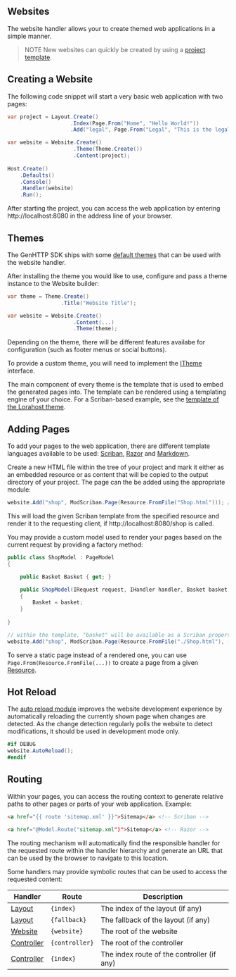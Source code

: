 ﻿## Websites

The website handler allows your to create themed web applications in a simple manner.

> <span class="note">NOTE</span> New websites can quickly be created by using a [project template](./templates).

## Creating a Website

The following code snippet will start a very basic web application with two pages:

```csharp
var project = Layout.Create()
                    .Index(Page.From("Home", "Hello World!"))
                    .Add("legal", Page.From("Legal", "This is the legal page"));

var website = Website.Create()
                     .Theme(Theme.Create())
                     .Content(project);
                        
Host.Create()
    .Defaults()
    .Console()
    .Handler(website)
    .Run();
```

 After starting the project, you can access the web application by entering http://localhost:8080
in the address line of your browser.

## Themes

The GenHTTP SDK ships with some [default themes](https://github.com/Kaliumhexacyanoferrat/GenHTTP.Themes) 
that can be used with the website handler.

After installing the theme you would like to use, configure and pass a theme instance to the Website builder:

```csharp
var theme = Theme.Create()
                 .Title("Website Title");

var website = Website.Create()
                     .Content(...)
                     .Theme(theme);
```

Depending on the theme, there will be different features availabe for configuration (such as footer menus or social buttons).

To provide a custom theme, you will need to implement the
[ITheme](https://github.com/Kaliumhexacyanoferrat/GenHTTP/blob/master/API/Content/Websites/ITheme.cs) interface.

The main component of every theme is the template that is used to embed the generated pages into. The template can be rendered
using a templating engine of your choice. For a Scriban-based example, see the
[template of the Lorahost theme](https://github.com/Kaliumhexacyanoferrat/GenHTTP.Themes/blob/master/Lorahost/Template.html).

## Adding Pages

To add your pages to the web application, there are different template languages available
to be used: [Scriban](https://www.nuget.org/packages/GenHTTP.Modules.Scriban/),
[Razor](https://www.nuget.org/packages/GenHTTP.Modules.Razor/) and [Markdown](https://www.nuget.org/packages/GenHTTP.Modules.Markdown/).

Create a new HTML file within the tree of your project and mark it either as an embedded resource
or as content that will be copied to the output directory of your project. The page can the be
added using the appropriate module:

```csharp
website.Add("shop", ModScriban.Page(Resource.FromFile("Shop.html"))); // or ModRazor, ModMarkdown
```

This will load the given Scriban template from the specified resource and render it to the
requesting client, if http://localhost:8080/shop is called.

You may provide a custom model used to render your pages based on the current request
by providing a factory method:

```csharp
public class ShopModel : PageModel
{

    public Basket Basket { get; }

    public ShopModel(IRequest request, IHandler handler, Basket basket) : base(request, handler)
    {
        Basket = basket;
    }
                        
}

// within the template, "basket" will be available as a Scriban property 
website.Add("shop", ModScriban.Page(Resource.FromFile("./Shop.html"), (request, handler) => new ShopModel(request, handler, LoadBasket())));
```

To serve a static page instead of a rendered one, you can use `Page.From(Resource.FromFile(...))` to
create a page from a given [Resource](./resources).

## Hot Reload

The [auto reload module](https://www.nuget.org/packages/GenHTTP.Modules.AutoReload/) improves 
the website development experience by automatically reloading the currently shown page when 
changes are detected. As the change detection regularly polls the website to detect modifications,
it should be used in development mode only.

```csharp
#if DEBUG
website.AutoReload();
#endif
```

## Routing

Within your pages, you can access the routing context to generate relative paths
to other pages or parts of your web application. Example:

```html
<a href="{{ route 'sitemap.xml' }}">Sitemap</a> <!-- Scriban -->
```

```html
<a href="@Model.Route("sitemap.xml")">Sitemap</a> <!-- Razor -->
```

 The routing mechanism will automatically find the responsible handler for the requested
route within the handler hierarchy and generate an URL that can be used by the
browser to navigate to this location.

Some handlers may provide symbolic routes that can be used to access the requested content:

| Handler        | Route           | Description  |
| ------------- |-------------| -----|
| [Layout](./layouting)     | `{index}` | The index of the layout (if any) |
| [Layout](./layouting)     | `{fallback}` | The fallback of the layout (if any) |
| [Website](./websites)     | `{website}` | The root of the website |
| [Controller](./controllers)     | `{controller}` | The root of the controller |
| [Controller](./controllers)     | `{index}` | The index route of the controller (if any) |

